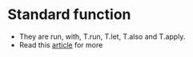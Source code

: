 # Standard function
* They are run, with, T.run, T.let, T.also and T.apply.
* Read this [article](https://medium.com/@elye.project/mastering-kotlin-standard-functions-run-with-let-also-and-apply-9cd334b0ef84) for more
